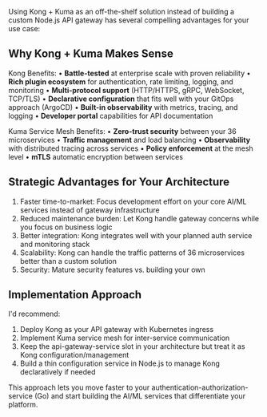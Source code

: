 Using Kong + Kuma as an off-the-shelf solution instead of building a custom Node.js 
API gateway has several compelling advantages for your use case:

## Why Kong + Kuma Makes Sense

Kong Benefits:
• **Battle-tested** at enterprise scale with proven reliability
• **Rich plugin ecosystem** for authentication, rate limiting, logging, and monitoring
• **Multi-protocol support** (HTTP/HTTPS, gRPC, WebSocket, TCP/TLS)
• **Declarative configuration** that fits well with your GitOps approach (ArgoCD)
• **Built-in observability** with metrics, tracing, and logging
• **Developer portal** capabilities for API documentation

Kuma Service Mesh Benefits:
• **Zero-trust security** between your 36 microservices
• **Traffic management** and load balancing
• **Observability** with distributed tracing across services
• **Policy enforcement** at the mesh level
• **mTLS** automatic encryption between services

## Strategic Advantages for Your Architecture

1. Faster time-to-market: Focus development effort on your core AI/ML services instead of gateway infrastructure
2. Reduced maintenance burden: Let Kong handle gateway concerns while you focus on business logic
3. Better integration: Kong integrates well with your planned auth service and monitoring stack
4. Scalability: Kong can handle the traffic patterns of 36 microservices better than a custom solution
5. Security: Mature security features vs. building your own

## Implementation Approach

I'd recommend:
1. Deploy Kong as your API gateway with Kubernetes ingress
2. Implement Kuma service mesh for inter-service communication
3. Keep the api-gateway-service slot in your architecture but treat it as Kong configuration/management
4. Build a thin configuration service in Node.js to manage Kong declaratively if needed

This approach lets you move faster to your authentication-authorization-service (Go) and start building the AI/ML services 
that differentiate your platform.